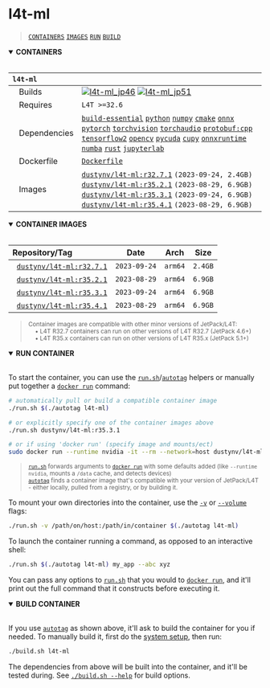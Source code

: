 # l4t-ml

> [`CONTAINERS`](#user-content-containers) [`IMAGES`](#user-content-images) [`RUN`](#user-content-run) [`BUILD`](#user-content-build)

<details open>
<summary><b><a id="containers">CONTAINERS</a></b></summary>
<br>

| **`l4t-ml`** | |
| :-- | :-- |
| &nbsp;&nbsp;&nbsp;Builds | [![`l4t-ml_jp46`](https://img.shields.io/github/actions/workflow/status/dusty-nv/jetson-containers/l4t-ml_jp46.yml?label=l4t-ml:jp46)](https://github.com/dusty-nv/jetson-containers/actions/workflows/l4t-ml_jp46.yml) [![`l4t-ml_jp51`](https://img.shields.io/github/actions/workflow/status/dusty-nv/jetson-containers/l4t-ml_jp51.yml?label=l4t-ml:jp51)](https://github.com/dusty-nv/jetson-containers/actions/workflows/l4t-ml_jp51.yml) |
| &nbsp;&nbsp;&nbsp;Requires | `L4T >=32.6` |
| &nbsp;&nbsp;&nbsp;Dependencies | [`build-essential`](/packages/build-essential) [`python`](/packages/python) [`numpy`](/packages/numpy) [`cmake`](/packages/cmake/cmake_pip) [`onnx`](/packages/onnx) [`pytorch`](/packages/pytorch) [`torchvision`](/packages/pytorch/torchvision) [`torchaudio`](/packages/pytorch/torchaudio) [`protobuf:cpp`](/packages/protobuf/protobuf_cpp) [`tensorflow2`](/packages/tensorflow) [`opencv`](/packages/opencv) [`pycuda`](/packages/pycuda) [`cupy`](/packages/cupy) [`onnxruntime`](/packages/onnxruntime) [`numba`](/packages/numba) [`rust`](/packages/rust) [`jupyterlab`](/packages/jupyterlab) |
| &nbsp;&nbsp;&nbsp;Dockerfile | [`Dockerfile`](Dockerfile) |
| &nbsp;&nbsp;&nbsp;Images | [`dustynv/l4t-ml:r32.7.1`](https://hub.docker.com/r/dustynv/l4t-ml/tags) `(2023-09-24, 2.4GB)`<br>[`dustynv/l4t-ml:r35.2.1`](https://hub.docker.com/r/dustynv/l4t-ml/tags) `(2023-08-29, 6.9GB)`<br>[`dustynv/l4t-ml:r35.3.1`](https://hub.docker.com/r/dustynv/l4t-ml/tags) `(2023-09-24, 6.9GB)`<br>[`dustynv/l4t-ml:r35.4.1`](https://hub.docker.com/r/dustynv/l4t-ml/tags) `(2023-08-29, 6.9GB)` |

</details>

<details open>
<summary><b><a id="images">CONTAINER IMAGES</a></b></summary>
<br>

| Repository/Tag | Date | Arch | Size |
| :-- | :--: | :--: | :--: |
| &nbsp;&nbsp;[`dustynv/l4t-ml:r32.7.1`](https://hub.docker.com/r/dustynv/l4t-ml/tags) | `2023-09-24` | `arm64` | `2.4GB` |
| &nbsp;&nbsp;[`dustynv/l4t-ml:r35.2.1`](https://hub.docker.com/r/dustynv/l4t-ml/tags) | `2023-08-29` | `arm64` | `6.9GB` |
| &nbsp;&nbsp;[`dustynv/l4t-ml:r35.3.1`](https://hub.docker.com/r/dustynv/l4t-ml/tags) | `2023-09-24` | `arm64` | `6.9GB` |
| &nbsp;&nbsp;[`dustynv/l4t-ml:r35.4.1`](https://hub.docker.com/r/dustynv/l4t-ml/tags) | `2023-08-29` | `arm64` | `6.9GB` |

> <sub>Container images are compatible with other minor versions of JetPack/L4T:</sub><br>
> <sub>&nbsp;&nbsp;&nbsp;&nbsp;• L4T R32.7 containers can run on other versions of L4T R32.7 (JetPack 4.6+)</sub><br>
> <sub>&nbsp;&nbsp;&nbsp;&nbsp;• L4T R35.x containers can run on other versions of L4T R35.x (JetPack 5.1+)</sub><br>
</details>

<details open>
<summary><b><a id="run">RUN CONTAINER</a></b></summary>
<br>

To start the container, you can use the [`run.sh`](/docs/run.md)/[`autotag`](/docs/run.md#autotag) helpers or manually put together a [`docker run`](https://docs.docker.com/engine/reference/commandline/run/) command:
```bash
# automatically pull or build a compatible container image
./run.sh $(./autotag l4t-ml)

# or explicitly specify one of the container images above
./run.sh dustynv/l4t-ml:r35.3.1

# or if using 'docker run' (specify image and mounts/ect)
sudo docker run --runtime nvidia -it --rm --network=host dustynv/l4t-ml:r35.3.1
```
> <sup>[`run.sh`](/docs/run.md) forwards arguments to [`docker run`](https://docs.docker.com/engine/reference/commandline/run/) with some defaults added (like `--runtime nvidia`, mounts a `/data` cache, and detects devices)</sup><br>
> <sup>[`autotag`](/docs/run.md#autotag) finds a container image that's compatible with your version of JetPack/L4T - either locally, pulled from a registry, or by building it.</sup>

To mount your own directories into the container, use the [`-v`](https://docs.docker.com/engine/reference/commandline/run/#volume) or [`--volume`](https://docs.docker.com/engine/reference/commandline/run/#volume) flags:
```bash
./run.sh -v /path/on/host:/path/in/container $(./autotag l4t-ml)
```
To launch the container running a command, as opposed to an interactive shell:
```bash
./run.sh $(./autotag l4t-ml) my_app --abc xyz
```
You can pass any options to [`run.sh`](/docs/run.md) that you would to [`docker run`](https://docs.docker.com/engine/reference/commandline/run/), and it'll print out the full command that it constructs before executing it.
</details>
<details open>
<summary><b><a id="build">BUILD CONTAINER</b></summary>
<br>

If you use [`autotag`](/docs/run.md#autotag) as shown above, it'll ask to build the container for you if needed.  To manually build it, first do the [system setup](/docs/setup.md), then run:
```bash
./build.sh l4t-ml
```
The dependencies from above will be built into the container, and it'll be tested during.  See [`./build.sh --help`](/jetson_containers/build.py) for build options.
</details>
